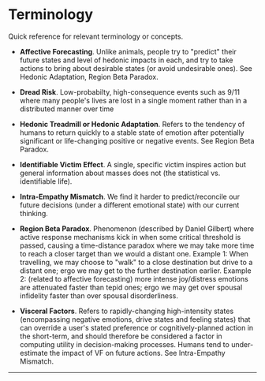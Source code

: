 # Terminology

Quick reference for relevant terminology or concepts.

* **Affective Forecasting**. Unlike animals, people try to "predict" their future states and level of hedonic impacts in each, and try to take actions to bring about desirable states (or avoid undesirable ones). See Hedonic Adaptation, Region Beta Paradox.

* **Dread Risk**. Low-probabilty, high-consequence events such as 9/11 where many people's lives are lost in a single moment rather than in a distributed manner over time

* **Hedonic Treadmill or Hedonic Adaptation**. Refers to the tendency of humans to return quickly to a stable state of emotion after potentially significant or life-changing positive or negative events. See Region Beta Paradox.

* **Identifiable Victim Effect**. A single, specific victim inspires action but general information about masses does not (the statistical vs. identifiable life).

* **Intra-Empathy Mismatch**. We find it harder to predict/reconcile our future decisions (under a different emotional state) with our current thinking.

* **Region Beta Paradox**. Phenomenon (described by Daniel Gilbert) where active response mechanisms kick in when some critical threshold is passed, causing a time-distance paradox where we may take more time to reach a closer target than we would a distant one. Example 1: When travelling, we may choose to "walk" to a close destination but drive to a distant one; ergo we may get to the further destination earlier. Example 2: (related to affective forecasting) more intense joy/distress emotions are attenuated faster than tepid ones; ergo we may get over spousal infidelity faster than over spousal disorderliness.

* **Visceral Factors**. Refers to rapidly-changing high-intensity states (encompassing negative emotions, drive states and feeling states) that can override a user's stated preference or cognitively-planned action in the short-term, and should therefore be considered a factor in computing utility in decision-making processes. Humans tend to under-estimate the impact of VF on future actions. See Intra-Empathy Mismatch.

****

